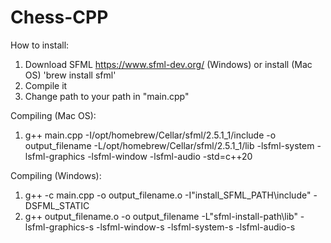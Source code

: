 # Chess-CPP

How to install:

1. Download SFML https://www.sfml-dev.org/ (Windows) or install (Mac OS) 'brew install sfml'
2. Compile it
3. Change path to your path in "main.cpp"

Compiling (Mac OS):

1. g++ main.cpp -I/opt/homebrew/Cellar/sfml/2.5.1_1/include -o output_filename -L/opt/homebrew/Cellar/sfml/2.5.1_1/lib -lsfml-system -lsfml-graphics -lsfml-window -lsfml-audio -std=c++20

Compiling (Windows):

1. g++ -c main.cpp -o output_filename.o -I"install_SFML_PATH\include" -DSFML_STATIC
2. g++ output_filename.o -o output_filename -L"sfml-install-path\lib" -lsfml-graphics-s -lsfml-window-s -lsfml-system-s -lsfml-audio-s
